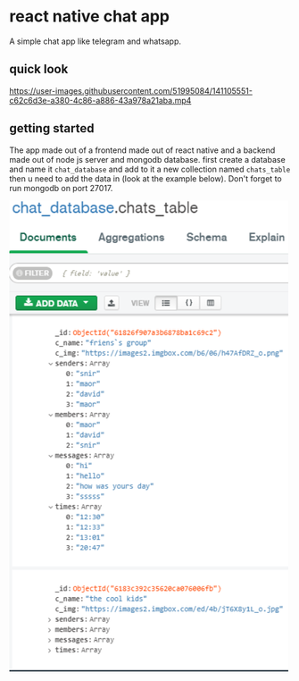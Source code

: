 # react native chat app

A simple chat app like telegram and whatsapp. 

## quick look


https://user-images.githubusercontent.com/51995084/141105551-c62c6d3e-a380-4c86-a886-43a978a21aba.mp4



## getting started

The app made out of a frontend made out of react native and a backend made out of node js server and mongodb database.
first create a database and name it `chat_database` and add to it a new collection named `chats_table` then u need to add 
the data in (look at the example below). Don't forget to run mongodb on port 27017.
<p align="left">
  <img width="500" src="https://github.com/matan-chan/react_native_chat_app/blob/main/examples/mongodb_img.PNG?raw=true">
</p>
